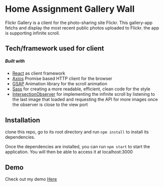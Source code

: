 # Home Assignment Gallery Wall

Flickr Gallery is a client for the photo-sharing site Flickr.
This gallery-app fetchs and display the most recent public photos uploaded to Flickr.
the app is supporting infinite scroll.

## Tech/framework used for client
##### Built with
* [React](https://reactjs.org/) as client framework
* [Axios](https://www.npmjs.com/package/axios) Promise based HTTP client for the browser
* [GSAP](https://greensock.com/gsap/) Animation library for the scroll animation 
* [Sass](https://sass-lang.com/guide) for creating a more readable, efficient, clean code for the style 
* [IntersectionObserver](https://developer.mozilla.org/en-US/docs/Web/API/Intersection_Observer_API) for implementing the infinite scroll by listening to the last image that loaded and requesting the API for more images once the observer is close to the view port
 
 ## Installation
clone this repo, go to its root directory and run `npm install` to install its dependencies.

Once the dependencies are installed, you can run `npm start` to start the application. You will then be able to access it at localhost:3000

## Demo
Check out my demo [Here](https://nofaryunger.github.io/gallery-wall/)
